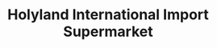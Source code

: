 ---
title: "Holyland International Import Supermarket"
url: /cleveland/holyland-international-import-supermarket/
shop: Supermarkt
---